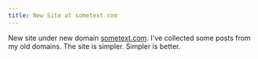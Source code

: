 ```yaml
---
title: New Site at sometext.com
---
```


New site under new domain [sometext.com](sometext.com). I've collected some posts from my old domains. The site is simpler. Simpler is better.